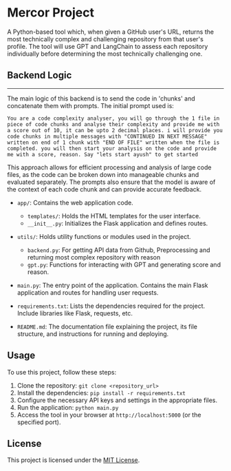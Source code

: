 # Mercor Project

A Python-based tool which, when given a GitHub user's URL, returns the most technically complex and challenging repository from that user's profile. The tool will use GPT and LangChain to assess each repository individually before determining the most technically challenging one.

## Backend Logic

--------------

The main logic of this backend is to send the code in 'chunks' and concatenate them with prompts. The initial prompt used is:

`You are a code complexity analyser, you will go through the 1 file in piece of code chunks and analyse their complexity and provide me with a score out of 10, it can be upto 2 decimal places. i will provide you code chunks in multiple messages with "CONTINUED IN NEXT MESSAGE" written on end of 1 chunk with "END OF FILE" written when the file is completed. you will then start your analysis on the code and provide me with a score, reason. Say "lets start ayush" to get started`

This approach allows for efficient processing and analysis of large code files, as the code can be broken down into manageable chunks and evaluated separately. The prompts also ensure that the model is aware of the context of each code chunk and can provide accurate feedback.


- `app/`: Contains the web application code.
  - `templates/`: Holds the HTML templates for the user interface.
  - `__init__.py`: Initializes the Flask application and defines routes.


- `utils/`: Holds utility functions or modules used in the project.
  - `backend.py`: For getting API data from Github, Preprocessing and returning most complex repository with reason
  - `gpt.py`: Functions for interacting with GPT and generating score and reason.

- `main.py`: The entry point of the application. Contains the main Flask application and routes for handling user requests.

- `requirements.txt`: Lists the dependencies required for the project. Include libraries like Flask, requests, etc.

- `README.md`: The documentation file explaining the project, its file structure, and instructions for running and deploying.

## Usage

To use this project, follow these steps:

1. Clone the repository: `git clone <repository_url>`
2. Install the dependencies: `pip install -r requirements.txt`
3. Configure the necessary API keys and settings in the appropriate files.
4. Run the application: `python main.py`
5. Access the tool in your browser at `http://localhost:5000` (or the specified port).

## License

This project is licensed under the [MIT License](LICENSE).
